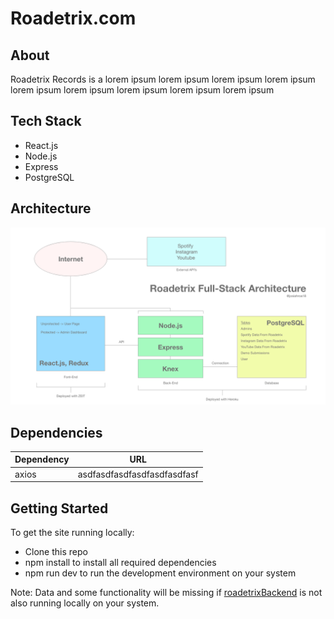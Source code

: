 # Roadetrix.com

## About
Roadetrix Records is a lorem ipsum lorem ipsum lorem ipsum lorem ipsum
lorem ipsum lorem ipsum lorem ipsum lorem ipsum lorem ipsum

## Tech Stack
- React.js
- Node.js
- Express
- PostgreSQL

## Architecture
![ ](read_me_images/architecture.png)

## Dependencies
| Dependency | URL                                 |
|------------|-------------------------------------|
|   axios    | asdfasdfasdfasdfasdfasdfasf         |

## Getting Started
To get the site running locally:
- Clone this repo
- npm install to install all required dependencies
- npm run dev to run the development environment on your system

Note: Data and some functionality will be missing if [roadetrixBackend](https://github.com/Roadetrix-Records/Back-End) is not also running locally on your system.